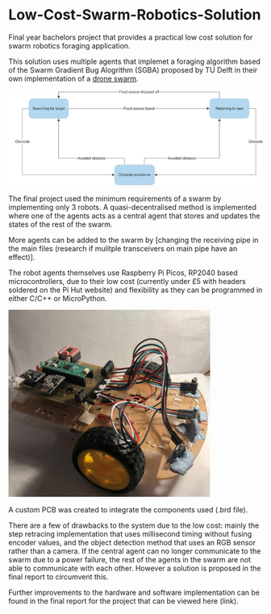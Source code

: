 # Low-Cost-Swarm-Robotics-Solution
Final year bachelors project that provides a practical low cost solution for swarm robotics foraging application.

This solution uses multiple agents that implemet a foraging algorithm based of the Swarm Gradient Bug Alogrithm (SGBA) proposed by TU Delft in their own implementation of a [drone swarm](https://www.science.org/doi/10.1126/scirobotics.aaw9710).

![](./sgba_algo.png)

The final project used the minimum requirements of a swarm by implementing only 3 robots. A quasi-decentralised method is implemented where one of the agents acts as a central agent that stores and updates the states of the rest of the swarm.

More agents can be added to the swarm by [changing the receiving pipe in the main files (research if mulitple transceivers on main pipe have an effect)].

The robot agents themselves use Raspberry Pi Picos, RP2040 based microcontrollers, due to their low cost (currently under £5 with headers soldered on the Pi Hut website) and flexibility as they can be programmed in either C/C++ or MicroPython.

<img src="robot_agent.jpg" alt="" width="400"/>

A custom PCB was created to integrate the components used (.brd file).

There are a few of drawbacks to the system due to the low cost: mainly the step retracing implementation that uses millisecond timing without fusing encoder values, and the object detection method that uses an RGB sensor rather than a camera. If the central agent can no longer communicate to the swarm due to a power failure, the rest of the agents in the swarm are not able to communicate with each other. However a solution is proposed in the final report to circumvent this.

Further improvements to the hardware and software implementation can be found in the final report for the project that can be viewed here (link).
